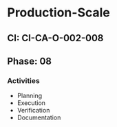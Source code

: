 # Production-Scale

## CI: CI-CA-O-002-008
## Phase: 08

### Activities
- Planning
- Execution
- Verification
- Documentation
